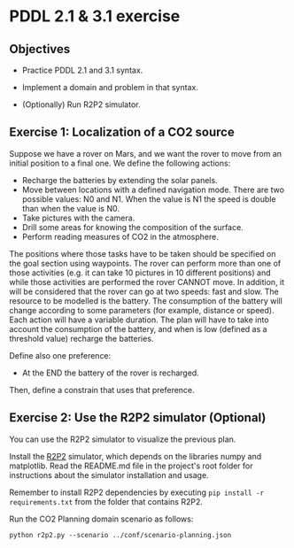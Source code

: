 # PDDL 2.1 & 3.1 exercise

## Objectives

* Practice PDDL 2.1 and 3.1 syntax.

* Implement a domain and problem in that syntax.

* (Optionally) Run R2P2 simulator.


## Exercise 1: Localization of a CO2 source

Suppose we have a rover on Mars, and we want the rover to move from an initial position to a final one. 
We define the following actions:
 - Recharge the batteries by extending the solar panels.
 - Move between locations with a defined navigation mode. There are two possible values: N0 and N1. When the value is N1 the speed is double than when the value is N0.
 - Take pictures with the camera. 
 - Drill some areas for knowing the composition of the surface. 
 - Perform reading measures of CO2 in the atmosphere. 

The positions where those tasks have to be taken should be specified on the goal section using waypoints. The rover can perform more than one of those activities (e.g. it can take 10 pictures in 10 different positions) and while those activities are performed the rover CANNOT move. In addition, it will be considered that the rover can go at two speeds: fast and slow. The resource to be modelled is the battery. The consumption of the battery will change according to some parameters (for example, distance or speed). Each action will have a variable duration. The plan will have to take into account the consumption of the battery, and when is low (defined as a threshold value) recharge the batteries.

Define also one preference:
 -  At the END the battery of the rover is recharged.
 
 Then, define a constrain that uses that preference.


## Exercise 2: Use the R2P2 simulator (Optional)

You can use the R2P2 simulator to visualize the previous plan. 

Install the [R2P2](https://github.com/ISG-UAH/R2P2) simulator, which depends on the libraries numpy and matplotlib. Read the README.md file in the project's root folder for instructions about the simulator installation and usage.

Remember to install R2P2 dependencies by executing ```pip install -r requirements.txt``` from the folder that contains R2P2.

Run the CO2 Planning domain scenario as follows:

   ```
   python r2p2.py --scenario ../conf/scenario-planning.json
   ```
